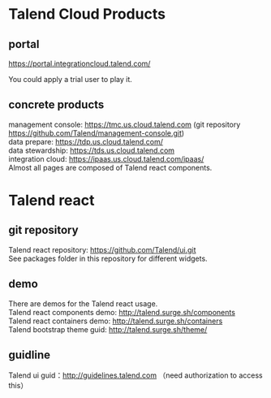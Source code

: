  # Talend Cloud Products
 
 ## portal 
 https://portal.integrationcloud.talend.com/
 
 You could apply a trial user to play it.
 
 ## concrete products
management console: https://tmc.us.cloud.talend.com (git repository https://github.com/Talend/management-console.git)  
data prepare: https://tdp.us.cloud.talend.com/  
data stewardship: https://tds.us.cloud.talend.com  
integration cloud: https://ipaas.us.cloud.talend.com/ipaas/  
Almost all pages are composed of Talend react components.  
 
 # Talend react 
 ## git repository
 Talend react repository: https://github.com/Talend/ui.git  
 See packages folder in this repository for different widgets.  

## demo
There are demos for the Talend react usage.  
Talend react components demo: http://talend.surge.sh/components  
Talend react containers demo: http://talend.surge.sh/containers  
Talend bootstrap theme guid: http://talend.surge.sh/theme/  

## guidline
Talend ui guid：http://guidelines.talend.com （need authorization to access this）  
